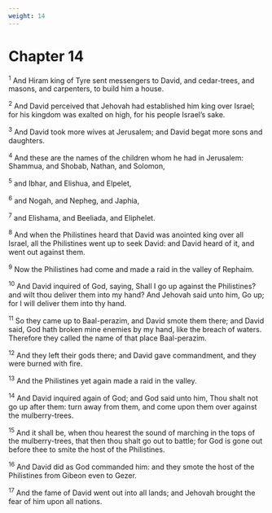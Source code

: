 ```yaml
---
weight: 14
---
```


# Chapter 14

<sup>1</sup> And Hiram king of Tyre sent messengers to David, and cedar-trees, and masons, and carpenters, to build him a house. 

<sup>2</sup> And David perceived that Jehovah had established him king over Israel; for his kingdom was exalted on high, for his people Israel’s sake. 

<sup>3</sup> And David took more wives at Jerusalem; and David begat more sons and daughters. 

<sup>4</sup> And these are the names of the children whom he had in Jerusalem: Shammua, and Shobab, Nathan, and Solomon, 

<sup>5</sup> and Ibhar, and Elishua, and Elpelet, 

<sup>6</sup> and Nogah, and Nepheg, and Japhia, 

<sup>7</sup> and Elishama, and Beeliada, and Eliphelet. 

<sup>8</sup> And when the Philistines heard that David was anointed king over all Israel, all the Philistines went up to seek David: and David heard of it, and went out against them. 

<sup>9</sup> Now the Philistines had come and made a raid in the valley of Rephaim. 

<sup>10</sup> And David inquired of God, saying, Shall I go up against the Philistines? and wilt thou deliver them into my hand? And Jehovah said unto him, Go up; for I will deliver them into thy hand. 

<sup>11</sup> So they came up to Baal-perazim, and David smote them there; and David said, God hath broken mine enemies by my hand, like the breach of waters. Therefore they called the name of that place Baal-perazim. 

<sup>12</sup> And they left their gods there; and David gave commandment, and they were burned with fire. 

<sup>13</sup> And the Philistines yet again made a raid in the valley. 

<sup>14</sup> And David inquired again of God; and God said unto him, Thou shalt not go up after them: turn away from them, and come upon them over against the mulberry-trees. 

<sup>15</sup> And it shall be, when thou hearest the sound of marching in the tops of the mulberry-trees, that then thou shalt go out to battle; for God is gone out before thee to smite the host of the Philistines. 

<sup>16</sup> And David did as God commanded him: and they smote the host of the Philistines from Gibeon even to Gezer. 

<sup>17</sup> And the fame of David went out into all lands; and Jehovah brought the fear of him upon all nations. 


